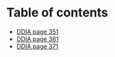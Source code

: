 # Table of contents

* [DDIA page 351](README.md)
* [DDIA page 361](ddia-page-361.md)
* [DDIA page 371](ddia-page-371.md)

